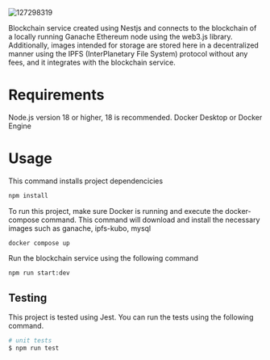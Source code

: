 
![127298319](https://github.com/own-2023/blockchain-service/assets/105448217/36f32d33-8722-496a-a56f-4a2278fa58aa)


Blockchain service created using Nestjs and connects to the blockchain of a locally running Ganache Ethereum node using the web3.js library. Additionally, images intended for storage are stored here in a decentralized manner using the IPFS (InterPlanetary File System) protocol without any fees, and it integrates with the blockchain service.

# Requirements

   Node.js version 18 or higher, 18 is recommended.
Docker Desktop or Docker Engine


# Usage

This command installs project dependencicies

```bash
npm install
```

To run this project, make sure Docker is running and execute the docker-compose command. This command will download and install the necessary images such as ganache, ipfs-kubo, mysql

```bashser
docker compose up
```
Run the blockchain service using the following command

```bash
npm run start:dev
```

## Testing

This project is tested using Jest. You can run the tests using the following command. 

```bash
# unit tests
$ npm run test
```
